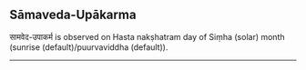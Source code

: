 ## Sāmaveda-Upākarma
सामवेद-उपाकर्म is observed on Hasta nakṣhatram day of Siṃha (solar) month (sunrise (default)/puurvaviddha (default)).



---
